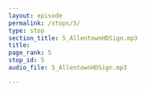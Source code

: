 ```yaml
---
layout: episode
permalink: /stops/5/
type: stop
section_title: 5_AllentownHDSign.mp3
title: 
page_rank: 5
stop_id: 5
audio_file: 5_AllentownHDSign.mp3

---
```

